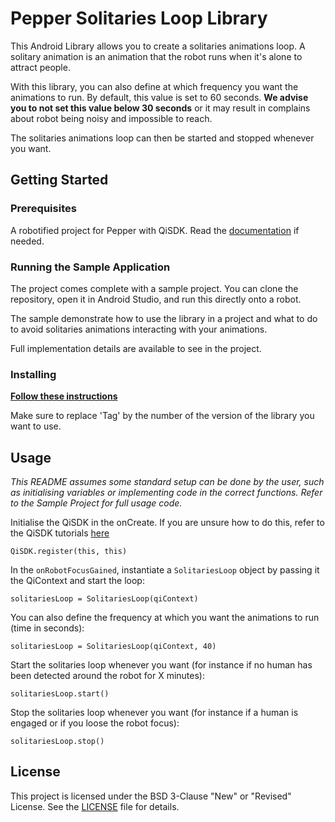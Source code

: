 # Pepper Solitaries Loop Library

This Android Library allows you to create a solitaries animations loop. A solitary animation is an animation that the robot 
runs when it's alone to attract people.

With this library, you can also define at which frequency you want the animations to run. By default, this value is set 
to 60 seconds. **We advise you to not set this value below 30 seconds** or it may result in complains about robot being noisy 
and impossible to reach.

The solitaries animations loop can then be started and stopped whenever you want.

## Getting Started


### Prerequisites

A robotified project for Pepper with QiSDK. Read the [documentation](https://developer.softbankrobotics.com/pepper-qisdk) if needed.

### Running the Sample Application

The project comes complete with a sample project. You can clone the repository, open it in Android Studio, and run 
this directly onto a robot.

The sample demonstrate how to use the library in a project and what to do to avoid solitaries animations interacting 
with your animations.

Full implementation details are available to see in the project.

### Installing

[**Follow these instructions**](https://jitpack.io/#softbankrobotics-labs/solitaries-loop)

Make sure to replace 'Tag' by the number of the version of the library you want to use.


## Usage

*This README assumes some standard setup can be done by the user, such as initialising variables or implementing code in the correct functions. Refer to the Sample Project for full usage code.*

Initialise the QiSDK in the onCreate. If you are unsure how to do this, refer to the QiSDK tutorials [here](https://qisdk.softbankrobotics.com/sdk/doc/pepper-sdk/ch1_gettingstarted/starting_project.html)
```
QiSDK.register(this, this)
```
In the `onRobotFocusGained`, instantiate a `SolitariesLoop` object by passing it the QiContext and start the loop:
```
solitariesLoop = SolitariesLoop(qiContext)
```
You can also define the frequency at which you want the animations to run (time in seconds):
```
solitariesLoop = SolitariesLoop(qiContext, 40)
```
Start the solitaries loop whenever you want (for instance if no human has been detected around the robot for X minutes):
```
solitariesLoop.start()
```
Stop the solitaries loop whenever you want (for instance if a human is engaged or if you loose the robot focus):
```
solitariesLoop.stop()
```


## License

This project is licensed under the BSD 3-Clause "New" or "Revised" License. See the [LICENSE](LICENSE.md) file for details.
